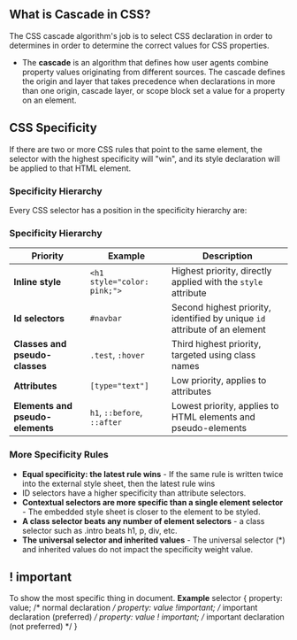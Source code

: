 ## What is Cascade in CSS?
The CSS cascade algorithm's job is to select CSS declaration in order to determines in order to determine the correct values for CSS properties.
- The **cascade** is an algorithm that defines how user agents combine property values originating from different sources. The cascade defines the origin and layer that takes precedence when declarations in more than one origin, cascade layer, or scope block set a value for a property on an element.


## CSS Specificity
If there are two or more CSS rules that point to the same element, the selector with the highest specificity will "win", and its style declaration will be applied to that HTML element.
### Specificity Hierarchy
Every CSS selector has a position in the specificity hierarchy are: 
### Specificity Hierarchy

| Priority                          | Example                       | Description                                                                 |
|-----------------------------------|--------------------------     |-----------------------------------------------------------------------------|
| **Inline style**                  | `<h1 style="color: pink;">`   | Highest priority, directly applied with the `style` attribute               |
| **Id selectors**                  | `#navbar`                     | Second highest priority, identified by unique `id` attribute of an element  |
| **Classes and pseudo-classes**    | `.test`, `:hover`             | Third highest priority, targeted using class names                          |
| **Attributes**                    | `[type="text"]`               | Low priority, applies to attributes                                         |
| **Elements and pseudo-elements**  | `h1`, `::before`, `::after`   | Lowest priority, applies to HTML elements and pseudo-elements               |

### More Specificity Rules
- **Equal specificity: the latest rule wins** - If the same rule is written twice into the external style sheet, then the latest rule wins
- ID selectors have a higher specificity than attribute selectors.
- **Contextual selectors are more specific than a single element selector** - The embedded style sheet is closer to the element to be styled.
- **A class selector beats any number of element selectors** - a class selector such as .intro beats h1, p, div, etc.
- **The universal selector and inherited values** - The universal selector (*) and inherited values do not impact the specificity weight value.

## ! important
To show the most specific thing in document.
**Example**
selector {
  property: value; /* normal declaration */
  property: value !important; /* important declaration (preferred) */
  property: value ! important; /* important declaration (not preferred) */
}